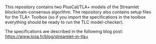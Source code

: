 This repository contains two PlusCal/TLA+ models of the Streamlet blockchain-consensus algorithm.
The repository also contains setup files for the TLA+ Toolbox (so if you import the specifications in the toolbox everything should be ready to run the TLC model-checker).

The specifications are described in the following blog post: <https://www.losa.fr/blog/streamlet-in-tla+>
